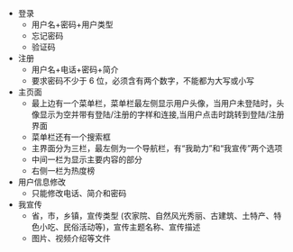 - 登录
  - 用户名+密码+用户类型
  - 忘记密码
  - 验证码
- 注册
  - 用户名+电话+密码+简介
  - 要求密码不少于 6 位，必须含有两个数字，不能都为大写或小写
- 主页面
  - 最上边有一个菜单栏，菜单栏最左侧显示用户头像，当用户未登陆时，头像显示为空并带有登陆/注册的字样和连接,当用户点击时跳转到登陆/注册界面 
  - 菜单栏还有一个搜索框
  - 主界面分为三栏，最左侧为一个导航栏，有“我助力”和“我宣传”两个选项
  - 中间一栏为显示主要内容的部分 
  - 右侧一栏为热度榜
- 用户信息修改
  - 只能修改电话、简介和密码
- 我宣传
  - 省，市，乡镇，宣传类型 (农家院、自然风光秀丽、古建筑、土特产、特色小吃、民俗活动等)，宣传主题名称、宣传描述
  - 图片、视频介绍等文件